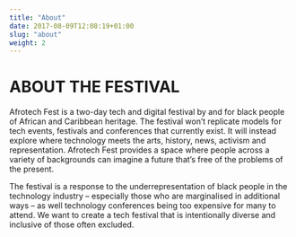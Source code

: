```yaml
---
title: "About"
date: 2017-08-09T12:08:19+01:00
slug: "about"
weight: 2
---
```


# ABOUT THE FESTIVAL

Afrotech Fest is a two-day tech and digital festival by and for black people of African and Caribbean heritage. The festival won’t replicate models for tech events, festivals and conferences that currently exist. It will instead explore where technology meets the arts, history, news, activism and representation. Afrotech Fest provides a space where people across a variety of backgrounds can imagine a future that’s free of the problems of the present.  
 
The festival is a response to the underrepresentation of black people in the technology industry – especially those who are marginalised in additional ways – as well technology conferences being too expensive for many to attend. We want to create a tech festival that is intentionally diverse and inclusive of those often excluded.

